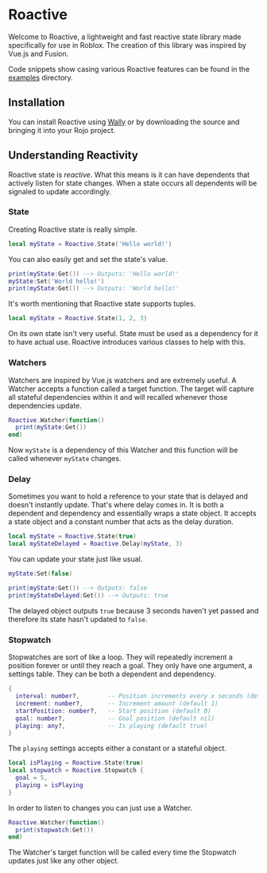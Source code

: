 # Roactive

Welcome to Roactive, a lightweight and fast reactive state library made specifically for use in Roblox. The creation of this library was inspired by Vue.js and Fusion.

Code snippets show casing various Roactive features can be found in the [examples](/examples) directory.

## Installation

You can install Roactive using [Wally](https://github.com/UpliftGames/wally) or by downloading the source and bringing it into your Rojo project.

## Understanding Reactivity

Roactive state is *reactive*. What this means is it can have dependents that actively listen for state changes. When a state occurs all dependents will be signaled to update accordingly.

### State

Creating Roactive state is really simple.

```lua
local myState = Roactive.State('Hello world!')
```

You can also easily get and set the state's value.

```lua
print(myState:Get()) --> Outputs: 'Hello world!'
myState:Set('World hello!')
print(myState:Get()) --> Outputs: 'World hello!'
```

It's worth mentioning that Roactive state supports tuples.

```lua
local myState = Roactive.State(1, 2, 3)
```

On its own state isn't very useful. State must be used as a dependency for it to have actual use. Roactive introduces various classes to help with this.

### Watchers

Watchers are inspired by Vue.js watchers and are extremely useful. A Watcher accepts a function called a target function. The target will capture all stateful dependencies within it and will recalled whenever those dependencies update.

```lua
Roactive.Watcher(function()
  print(myState:Get())
end)
```

Now `myState` is a dependency of this Watcher and this function will be called whenever `myState` changes.

### Delay

Sometimes you want to hold a reference to your state that is delayed and doesn't instantly update. That's where delay comes in. It is both a dependent and dependency and essentially wraps a state object. It accepts a state object and a constant number that acts as the delay duration.

```lua
local myState = Roactive.State(true)
local myStateDelayed = Roactive.Delay(myState, 3)
```

You can update your state just like usual.

```lua
myState:Set(false)

print(myState:Get()) --> Outputs: false
print(myStateDelayed:Get()) --> Outputs: true
```

The delayed object outputs `true` because 3 seconds haven't yet passed and therefore its state hasn't updated to `false`.

### Stopwatch

Stopwatches are sort of like a loop. They will repeatedly increment a position forever or until they reach a goal. They only have one argument, a settings table. They can be both a dependent and dependency.

```lua
{
  interval: number?,        -- Position increments every x seconds (default 1)
  increment: number?,       -- Increment amount (default 1)
  startPosition: number?,   -- Start position (default 0)
  goal: number?,            -- Goal position (default nil)
  playing: any?,            -- Is playing (default true)
}
```

The `playing` settings accepts either a constant or a stateful object.

```lua
local isPlaying = Roactive.State(true)
local stopwatch = Roactive.Stopwatch {
  goal = 5,
  playing = isPlaying
}
```

In order to listen to changes you can just use a Watcher.

```lua
Roactive.Watcher(function()
  print(stopwatch:Get())
end)
```

The Watcher's target function will be called every time the Stopwatch updates just like any other object.